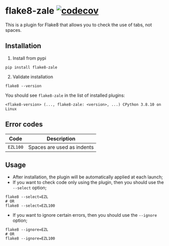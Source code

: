 # flake8-zale [![codecov](https://codecov.io/gh/Kirill-Lekhov/flake8-zale/graph/badge.svg?token=6T2V5MTDA7)](https://codecov.io/gh/Kirill-Lekhov/flake8-zale)


This is a plugin for Flake8 that allows you to check the use of tabs, not spaces.

## Installation
1. Install from pypi
```shell
pip install flake8-zale
```
2. Validate installation
```shell
flake8 --version
```
You should see `flake8-zale` in the list of installed plugins:
```
<flake8-version> (..., flake8-zale: <version>, ...) CPython 3.8.10 on Linux
```

## Error codes
| Code     | Description                |
|----------|----------------------------|
| `EZL100` | Spaces are used as indents |

## Usage
* After installation, the plugin will be automatically applied at each launch;
* If you want to check code only using the plugin, then you should use the `--select` option;
```shell
flake8 --select=EZL
# OR
flake8 --select=EZL100
```
* If you want to ignore certain errors, then you should use the `--ignore` option;
```shell
flake8 --ignore=EZL
# OR
flake8 --ignore=EZL100
```
